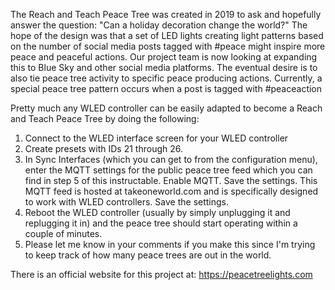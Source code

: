 The Reach and Teach Peace Tree was created in 2019 to ask and hopefully answer the question: "Can a holiday decoration change the world?" 
The hope of the design was that a set of LED lights creating light patterns based on the number of social media posts tagged with #peace 
might inspire more peace and peaceful actions. Our project team is now looking at expanding this to Blue Sky and other social media platforms.
The eventual desire is to also tie peace tree activity to specific peace producing actions. Currently, a special peace tree pattern occurs 
when a post is tagged with #peaceaction

Pretty much any WLED controller can be easily adapted to become a Reach and Teach Peace Tree by doing the following:

1. Connect to the WLED interface screen for your WLED controller
2. Create presets with IDs 21 through 26.
3. In Sync Interfaces (which you can get to from the configuration menu), enter the MQTT settings for the public peace tree feed which you can find in step 5 of this instructable. Enable MQTT. Save the settings. This MQTT feed is hosted at takeoneworld.com and is specifically designed to work with WLED controllers. Save the settings.
4. Reboot the WLED controller (usually by simply unplugging it and replugging it in) and the peace tree should start operating within a couple of minutes.
5. Please let me know in your comments if you make this since I'm trying to keep track of how many peace trees are out in the world.

There is an official website for this project at: https://peacetreelights.com
